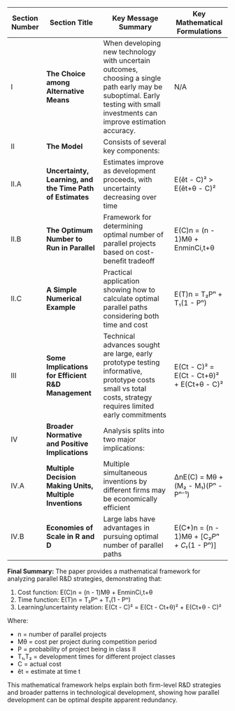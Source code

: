 
| Section Number | Section Title | Key Message Summary | Key Mathematical Formulations |
|---------------|---------------|---------------------|----------------------------|
| I | **The Choice among Alternative Means** | When developing new technology with uncertain outcomes, choosing a single path early may be suboptimal. Early testing with small investments can improve estimation accuracy. | N/A |
| II | **The Model** | Consists of several key components: | |
| II.A | **Uncertainty, Learning, and the Time Path of Estimates** | Estimates improve as development proceeds, with uncertainty decreasing over time | E(êt - C)² > E(êt+θ - C)² |
| II.B | **The Optimum Number to Run in Parallel** | Framework for determining optimal number of parallel projects based on cost-benefit tradeoff | E(C)n = (n - 1)Mθ + EnminCi,t+θ |
| II.C | **A Simple Numerical Example** | Practical application showing how to calculate optimal parallel paths considering both time and cost | E(T)n = T₂Pⁿ + T₁(1 - Pⁿ) |
| III | **Some Implications for Efficient R&D Management** | Technical advances sought are large, early prototype testing informative, prototype costs small vs total costs, strategy requires limited early commitments | E(Ct - C)² = E(Ct - Ct+θ)² + E(Ct+θ - C)² |
| IV | **Broader Normative and Positive Implications** | Analysis splits into two major implications: | |
| IV.A | **Multiple Decision Making Units, Multiple Inventions** | Multiple simultaneous inventions by different firms may be economically efficient | ΔnE(C) = Mθ + (M₂ - M₁)(Pⁿ - Pⁿ⁻¹) |
| IV.B | **Economies of Scale in R and D** | Large labs have advantages in pursuing optimal number of parallel paths | E(C*)n = (n - 1)Mθ + [C₂*Pⁿ + C₁*(1 - Pⁿ)] |

**Final Summary:**
The paper provides a mathematical framework for analyzing parallel R&D strategies, demonstrating that:

1. Cost function: E(C)n = (n - 1)Mθ + EnminCi,t+θ
2. Time function: E(T)n = T₂Pⁿ + T₁(1 - Pⁿ)
3. Learning/uncertainty relation: E(Ct - C)² = E(Ct - Ct+θ)² + E(Ct+θ - C)²

Where:
- n = number of parallel projects
- Mθ = cost per project during competition period
- P = probability of project being in class II
- T₁,T₂ = development times for different project classes
- C = actual cost
- êt = estimate at time t

This mathematical framework helps explain both firm-level R&D strategies and broader patterns in technological development, showing how parallel development can be optimal despite apparent redundancy.